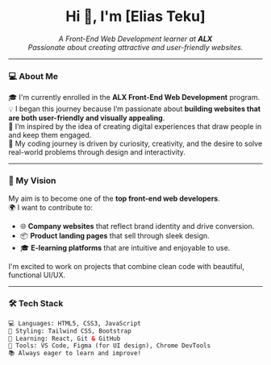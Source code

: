<h1 align="center">Hi 👋, I'm [Elias Teku]</h1>

<p align="center">
  <em>A Front-End Web Development learner at <strong>ALX</strong><br>
  Passionate about creating attractive and user-friendly websites.</em>
</p>

---

### 💻 About Me

🎓 I'm currently enrolled in the <strong>ALX Front-End Web Development</strong> program.  
💡 I began this journey because I’m passionate about <strong>building websites that are both user-friendly and visually appealing</strong>.  
🎨 I’m inspired by the idea of creating digital experiences that draw people in and keep them engaged.  
🚀 My coding journey is driven by curiosity, creativity, and the desire to solve real-world problems through design and interactivity.

---

### 🎯 My Vision

My aim is to become one of the <strong>top front-end web developers</strong>.  
🌍 I want to contribute to:
- 🌐 **Company websites** that reflect brand identity and drive conversion.
- 📦 **Product landing pages** that sell through sleek design.
- 🎓 **E-learning platforms** that are intuitive and enjoyable to use.

I'm excited to work on projects that combine clean code with beautiful, functional UI/UX.

---

### 🛠️ Tech Stack

```html
💻 Languages: HTML5, CSS3, JavaScript  
🎨 Styling: Tailwind CSS, Bootstrap  
🧠 Learning: React, Git & GitHub  
🔧 Tools: VS Code, Figma (for UI design), Chrome DevTools  
📚 Always eager to learn and improve!
